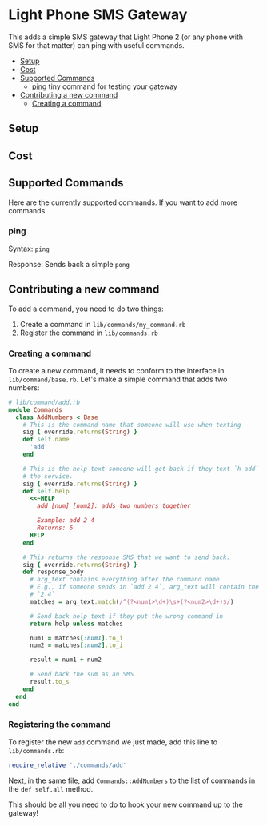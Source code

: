 # Light Phone SMS Gateway

This adds a simple SMS gateway that Light Phone 2 (or any phone with SMS for
that matter) can ping with useful commands.

* [Setup](#setup)
* [Cost](#cost)
* [Supported Commands](#supported-commands)
  * [ping](#ping) tiny command for testing your gateway
* [Contributing a new command](#contributing-a-new-command)
  * [Creating a command](#creating-a-command)

## Setup

## Cost

## Supported Commands

Here are the currently supported commands. If you want to add more commands

### ping

Syntax: `ping`

Response: Sends back a simple `pong`

## Contributing a new command

To add a command, you need to do two things:

1. Create a command in `lib/commands/my_command.rb`
2. Register the command in `lib/commands.rb`

### Creating a command

To create a new command, it needs to conform to the interface in
`lib/command/base.rb`. Let's make a simple command that adds two numbers:

```ruby
# lib/command/add.rb
module Commands
  class AddNumbers < Base
    # This is the command name that someone will use when texting
    sig { override.returns(String) }
    def self.name
      'add'
    end

    # This is the help text someone will get back if they text `h add` to
    # the service.
    sig { override.returns(String) }
    def self.help
      <<~HELP
        add [num] [num2]: adds two numbers together

        Example: add 2 4
        Returns: 6
      HELP
    end

    # This returns the response SMS that we want to send back.
    sig { override.returns(String) }
    def response_body
      # arg_text contains everything after the command name.
      # E.g., if someone sends in `add 2 4`, arg_text will contain the string
      # `2 4`
      matches = arg_text.match(/^(?<num1>\d+)\s+(?<num2>\d+)$/)

      # Send back help text if they put the wrong command in
      return help unless matches

      num1 = matches[:num1].to_i
      num2 = matches[:num2].to_i

      result = num1 + num2

      # Send back the sum as an SMS
      result.to_s
    end
  end
end
```

### Registering the command

To register the new `add` command we just made, add this line to `lib/commands.rb`:

```ruby
require_relative './commands/add'
```

Next, in the same file, add `Commands::AddNumbers` to the list of commands in
the `def self.all` method.

This should be all you need to do to hook your new command up to the gateway!
